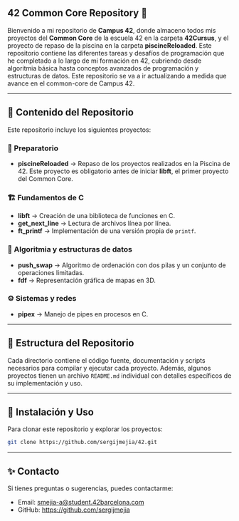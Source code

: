 ## 42 Common Core Repository 🚀

Bienvenido a mi repositorio de **Campus 42**, donde almaceno todos mis proyectos del **Common Core** de la escuela 42 en la carpeta **42Cursus**, y el proyecto de repaso de la piscina en la carpeta **piscineReloaded**. Este repositorio contiene las diferentes tareas y desafíos de programación que he completado a lo largo de mi formación en 42, cubriendo desde algoritmia básica hasta conceptos avanzados de programación y estructuras de datos.
Este repositorio se va a ir actualizando a medida que avance en el common-core de Campus 42.

---

## 📌 Contenido del Repositorio

Este repositorio incluye los siguientes proyectos:

### 🏁 Preparatorio
- **piscineReloaded** → Repaso de los proyectos realizados en la Piscina de 42. Este proyecto es obligatorio antes de iniciar **libft**, el primer proyecto del Common Core.

### 🏗️ Fundamentos de C
- **libft** → Creación de una biblioteca de funciones en C.
- **get_next_line** → Lectura de archivos línea por línea.
- **ft_printf** → Implementación de una versión propia de `printf`.

### 🔢 Algoritmia y estructuras de datos
- **push_swap** → Algoritmo de ordenación con dos pilas y un conjunto de operaciones limitadas.
- **fdf** → Representación gráfica de mapas en 3D.

### ⚙️ Sistemas y redes
- **pipex** → Manejo de pipes en procesos en C.

---

## 📂 Estructura del Repositorio
Cada directorio contiene el código fuente, documentación y scripts necesarios para compilar y ejecutar cada proyecto. Además, algunos proyectos tienen un archivo `README.md` individual con detalles específicos de su implementación y uso.

---

## 🔧 Instalación y Uso
Para clonar este repositorio y explorar los proyectos:

```sh
git clone https://github.com/sergijmejia/42.git
```

---


## ✨ Contacto
Si tienes preguntas o sugerencias, puedes contactarme:
  - Email: smejia-a@student.42barcelona.com
  - GitHub: https://github.com/sergijmejia
